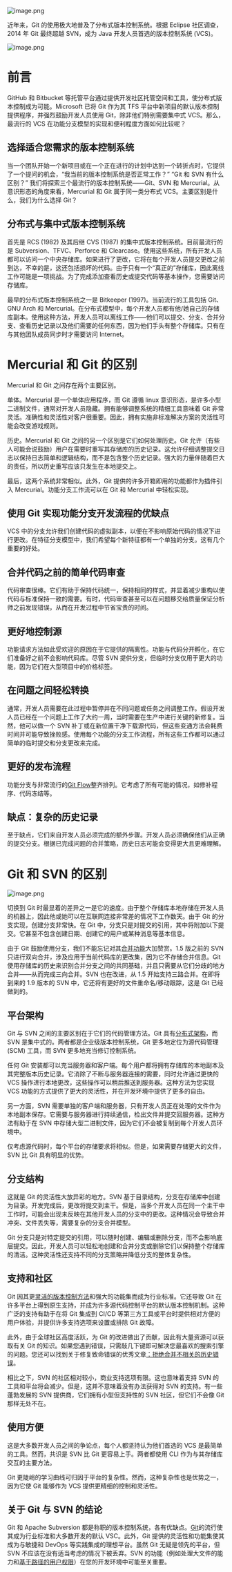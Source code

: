 
![image.png](https://p3-juejin.byteimg.com/tos-cn-i-k3u1fbpfcp/2c150738d00b43c89c55b9903f2a3a0b~tplv-k3u1fbpfcp-watermark.image?)

近年来，Git 的使用极大地普及了分布式版本控制系统。根据 Eclipse 社区调查，2014 年 Git 最终超越 SVN，成为 Java 开发人员首选的版本控制系统 (VCS)。

![image.png](https://p3-juejin.byteimg.com/tos-cn-i-k3u1fbpfcp/85366be04dd045db8f72a985e697e110~tplv-k3u1fbpfcp-watermark.image?)
# 前言

GitHub 和 Bitbucket 等托管平台通过提供开发社区托管空间和工具，使分布式版本控制成为可能。Microsoft 已将 Git 作为其 TFS 平台中新项目的默认版本控制提供程序，并强烈鼓励开发人员使用 Git，除非他们特别需要集中式 VCS。那么，最流行的 VCS 在功能分支模型的实现和便利程度方面如何比较呢？

## 选择适合您需求的版本控制系统

当一个团队开始一个新项目或在一个正在进行的计划中达到一个转折点时，它提供了一个提问的机会，“我当前的版本控制系统是否正常工作？” “Git 和 SVN 有什么区别？” 我们将探索三个最流行的版本控制系统——Git、SVN 和 Mercurial。从意识形态的角度来看，Mercurial 和 Git 属于同一类分布式 VCS。主要区别是什么，我们为什么选择 Git？

## 分布式与集中式版本控制系统

首先是 RCS (1982) 及其后继 CVS (1987) 的集中式版本控制系统。目前最流行的是 Subversion、TFVC、Perforce 和 Clearcase。使用这些系统，所有开发人员都可以访问一个中央存储库。如果进行了更改，它将在每个开发人员提交更改之前到达，不幸的是，这还包括损坏的代码。由于只有一个“真正的”存储库，因此离线工作可能是一项挑战。为了完成添加查看历史或提交代码等基本操作，您需要访问存储库。

最早的分布式版本控制系统之一是 Bitkeeper (1997)。当前流行的工具包括 Git、GNU Arch 和 Mercurial。在分布式模型中，每个开发人员都有他/她自己的存储库副本。使用这种方法，开发人员可以离线工作——他们可以提交、分支、合并分支、查看历史记录以及他们需要的任何东西，因为他们手头有整个存储库。只有在与其他团队成员同步时才需要访问 Internet。

# Mercurial 和 Git 的区别

Mercurial 和 Git 之间存在两个主要区别。

单体。Mercurial 是一个单体应用程序，而 Git 遵循 linux 意识形态，是许多小型二进制文件，通常对开发人员隐藏。拥有能够调整系统的精细工具意味着 Git 非常灵活。准确性和灵活性对客户很重要。因此，拥有实施非标准解决方案的灵活性可能会改变游戏规则。

历史。Mercurial 和 Git 之间的另一个区别是它们如何处理历史。Git 允许（有些人可能会说鼓励）用户在需要时重写其存储库的历史记录。这允许仔细调整提交日志以保持日志简单和逻辑结构，而不是包含整个历史记录。强大的力量伴随着巨大的责任，所以历史重写应该只发生在本地提交上。

最后，这两个系统非常相似。此外，Git 提供的许多开箱即用的功能都作为插件引入 Mercurial。功能分支工作流可以在 Git 和 Mercurial 中轻松实现。

## 使用 Git 实现功能分支开发流程的优缺点

VCS 中的分支允许我们创建代码的虚拟副本，以便在不影响原始代码的情况下进行更改。在特征分支模型中，我们希望每个新特征都有一个单独的分支。这有几个重要的好处。

## 合并代码之前的简单代码审查

代码审查很棒。它们有助于保持代码统一，保持相同的样式，并显着减少重构以使代码与标准保持一致的需要。有时，代码审查甚至可以在问题移交给质量保证分析师之前发现错误，从而在开发过程中节省宝贵的时间。

## 更好地控制源

功能请求方法如此受欢迎的原因在于它提供的隔离性。功能与代码分开孵化，在它们准备好之前不会影响代码库。尽管 SVN 提供分支，但临时分支仅用于更大的功能，因为它们在大型项目中的价格标签。

## 在问题之间轻松转换

通常，开发人员需要在此过程中暂停并在不同问题或任务之间调整工作。假设开发人员已经在一个问题上工作了大约一周，当时需要在生产中进行关键的新修复。当然，他可以做一个 SVN 补丁或在新位置干净下载源代码，但这些变通方法会耗费时间并可能导致挫败感。使用每个功能的分支工作流程，所有这些工作都可以通过简单的临时提交和分支更改来完成。

## 更好的发布流程

功能分支与非常流行的[Git Flow](http://nvie.com/posts/a-successful-git-branching-model/)整齐排列。它考虑了所有可能的情况，如修补程序、代码冻结等。

## 缺点：复杂的历史记录

至于缺点，它们来自开发人员必须完成的额外步骤。开发人员必须确保他们从正确的提交分支。根据已完成问题的合并策略，历史日志可能会变得更大且更难理解。

# Git 和 SVN 的区别

![image.png](https://p1-juejin.byteimg.com/tos-cn-i-k3u1fbpfcp/604445081d634351b1757e7b6133bf4e~tplv-k3u1fbpfcp-watermark.image?)

切换到 Git 时最显着的差异之一是它的速度。由于整个存储库本地存储在开发人员的机器上，因此他或她可以在互联网连接非常差的情况下工作数天。由于 Git 的分支实现，创建分支非常快。在 Git 中，分支只是对提交的引用，其中将附加以下提交。它甚至不包含创建日期、创建它的用户或某种消息等基本信息。

由于 Git 鼓励使用分支，我们不能忘记对其[合并功能](http://nvie.com/posts/a-successful-git-branching-model/)大加赞赏。1.5 版之前的 SVN 只进行双向合并，涉及应用于当前代码库的更改集，因为它不存储合并信息。Git 使用存储库的历史来识别合并分支之间的共同基础，并且只需要从它们分歧的地方合并——从而完成三向合并。SVN 也在改进，从 1.5 开始支持三路合并。在即将到来的 1.9 版本的 SVN 中，它还将有更好的文件重命名/移动跟踪，这是 Git 已经做到的。

## 平台架构

Git 与 SVN 之间的主要区别在于它们的代码管理方法。Git 具有[分布式架构](https://git-scm.com/about/distributed)，而 SVN 是集中式的。两者都是企业级版本控制系统，Git 更多地定位为源代码管理 (SCM) 工具，而 SVN 更多地充当修订控制系统。

任何 Git 安装都可以充当服务器和客户端。每个用户都将拥有存储库的本地副本及其完整版本历史记录。它消除了不断与服务器连接的需要，同时允许通过更快的 VCS 操作进行本地更改，这些操作可以稍后推送到服务器。这种方法为您实现 VCS 功能的方式提供了更大的灵活性，并在开发环境中提供了更多的自由。

另一方面，SVN 需要单独的客户端和服务器，只有开发人员正在处理的文件作为本地副本保存。它需要与服务器进行持续通信，检出文件并提交回服务器。这种方法有助于在 SVN 中存储大型二进制文件，因为它们不会被复制到每个开发人员环境中。

仅考虑源代码时，每个平台的存储要求将相似。但是，如果需要存储更大的文件，SVN 比 Git 具有明显的优势。

## 分支结构

这就是 Git 的灵活性大放异彩的地方。SVN 基于目录结构，分支在存储库中创建为目录。开发完成后，更改将提交到主干。但是，当多个开发人员在同一个主干中工作时，可能会出现未反映在其他开发人员的分支中的更改。这种情况会导致合并冲突、文件丢失等，需要复杂的分支合并模型。

Git 分支只是对特定提交的引用，可以随时创建、编辑或删除分支，而不会影响底层提交。因此，开发人员可以轻松地创建和合并分支或删除它们以保持整个存储库的清洁。这种灵活性还支持不同的分支策略并降低分支的整体复杂性。

## 支持和社区

Git 因其更[灵活的版本控制方法](https://www.atlassian.com/git/tutorials/comparing-workflows)和强大的功能集而成为行业标准。它还导致 Git 在许多平台上得到原生支持，并成为许多源代码控制平台的默认版本控制机制。这种广泛的支持有助于在将 Git 集成到 CI/CD 等第三方工具或平台时提供相对方便的用户体验，并提供许多支持选项来设置或排除 Git 故障。

此外，由于全球社区高度活跃，为 Git 的改进做出了贡献，因此有大量资源可以获取有关 Git 的知识。如果您遇到错误，只需敲几下键即可解决您最喜欢的搜索引擎的问题。您还可以找到关于修复致命错误的优秀文章[：拒绝合并不相关的历史错误](https://komodor.com/learn/how-to-fix-fatal-refusing-to-merge-unrelated-histories-error/)。

相比之下，SVN 的社区相对较小，商业支持选项有限。这也意味着支持 SVN 的工具和平台将会减少。但是，这并不意味着没有办法获得对 SVN 的支持。有一些蓬勃发展的 SVN 提供商，它们拥有小型但支持性的 SVN 社区，但它们不会像 Git 那样无处不在。

## 使用方便

这是大多数开发人员之间的争论点，每个人都坚持认为他们首选的 VCS 是最简单的工具。然而，共识是 SVN 比 Git 更容易上手。两者都使用 CLI 作为与其存储库交互的主要方法。

Git 更陡峭的学习曲线可归因于平台的复杂性。然而，这种复杂性也是优势之一，因为它使 Git 能够作为 VCS 提供更精细的控制和灵活性。

## 关于 Git 与 SVN 的结论

Git 和 Apache Subversion 都是称职的版本控制系统，各有优缺点。[Git](https://trends.google.com/trends/explore?q=%2Fm%2F05vqwg,%2Fm%2F012ct9)的流行使其成为行业标准和大多数开发的默认 VSC。此外，Git 提供的灵活性和功能集使其成为与敏捷和 DevOps 等实践集成的理想平台。虽然 Git 无疑是领先的平台，但 SVN 不应该在没有适当考虑的情况下被丢弃。SVN 的功能（例如处理大文件的能力和[基于路径的用户权限](https://svnbook.red-bean.com/en/1.8/svn.serverconfig.pathbasedauthz.html)）在您的开发环境中可能至关重要。